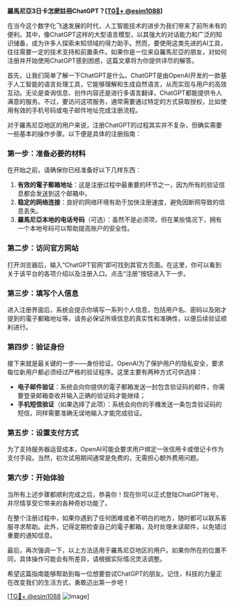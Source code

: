 **羅馬尼亞3日卡怎麽註冊ChatGPT？[[TG💪+ @esim1088](https://t.me/s/esim1088)]**

在当今这个数字化飞速发展的时代，人工智能技术的进步为我们带来了前所未有的便利。其中，像ChatGPT这样的大型语言模型，以其强大的对话能力和广泛的知识储备，成为许多人探索未知领域的得力助手。然而，要使用这类先进的AI工具，往往需要一定的技术支持和前置条件。如果你是一位来自羅馬尼亞的朋友，对如何注册并开始使用ChatGPT感到困惑，这篇文章将为你提供详尽的解答。

首先，让我们简单了解一下ChatGPT是什么。ChatGPT是由OpenAI开发的一款基于人工智能的语言处理工具，它能够理解和生成自然语言，从而实现与用户的高效互动。无论是查询信息、创作内容还是进行多语言翻译，ChatGPT都能提供令人满意的服务。不过，要访问这项服务，通常需要通过特定的方式获取授权，比如使用有效的手机号码或电子邮件地址完成注册流程。

对于羅馬尼亞地区的用户来说，注册ChatGPT的过程其实并不复杂，但确实需要一些基本的操作步骤。以下便是具体的注册指南：

### 第一步：准备必要的材料

在开始之前，请确保你已经准备好以下几样东西：
1. **有效的電子郵箱地址**：这是注册过程中最重要的环节之一，因为所有的验证信息都会发送到这个邮箱中。
2. **稳定的网络连接**：良好的网络环境有助于加快注册速度，避免因断网导致的信息丢失。
3. **羅馬尼亞本地的电话号码**（可选）：虽然不是必须项，但在某些情况下，拥有一个本地号码可以帮助提高账户的安全性。

### 第二步：访问官方网站

打开浏览器后，输入“ChatGPT官网”即可找到其官方页面。在这里，你可以看到关于该平台的各项介绍以及注册入口。点击“注册”按钮进入下一步。

### 第三步：填写个人信息

进入注册界面后，系统会提示你填写一系列个人信息，包括用户名、密码以及刚才提到的電子郵箱地址等。请务必保证所填信息的真实性和准确性，以便后续验证顺利进行。

### 第四步：验证身份

接下来就是最关键的一步——身份验证。OpenAI为了保护用户的隐私安全，要求每位新用户都必须经过严格的验证程序。这里主要有两种方式可供选择：
- **电子邮件验证**：系统会向你提供的電子郵箱发送一封包含验证码的邮件，你需要登录邮箱查收并输入正确的验证码才能继续；
- **手机短信验证**（如果选择了此项）：系统会向你的手機发送一条包含验证码的短信，同样需要准确无误地输入才能完成验证。

### 第五步：设置支付方式

为了支持服务器运营成本，OpenAI可能会要求用户绑定一张信用卡或借记卡作为支付手段。当然，初次试用期间通常是免费的，无需担心额外费用问题。

### 第六步：开始体验

当所有上述步骤都顺利完成之后，恭喜你！现在你可以正式登陆ChatGPT账号，并尽情享受它带来的各种奇妙功能了。

在整个注册过程中，如果你遇到了任何困难或者不明白的地方，随时都可以联系客服寻求帮助。此外，记得定期检查自己的電子郵箱，及时处理未读邮件，以免错过重要的通知信息。

最后，再次强调一下，以上方法适用于羅馬尼亞地区的用户。如果你所在的位置不同，具体操作可能会有所差异，请根据实际情况灵活调整。

希望这篇指南能够帮助到每一位想要尝试ChatGPT的朋友。记住，科技的力量正在改变我们的生活方式，勇敢迈出第一步吧！

[[TG💪+ @esim1088](https://t.me/s/esim1088) ![Image](https://i.postimg.cc/4NQfJmqS/Snipaste-2025-05-13-00-14-12.png)]